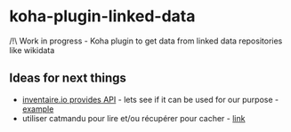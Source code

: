 # koha-plugin-linked-data
/!\ Work in progress - Koha plugin to get data from linked data repositories like wikidata

## Ideas for next things

* [inventaire.io provides API](https://api.inventaire.io) - lets see if it can be used for our purpose - [example](https://inventaire.io/api/search?types=works%7Cseries%7Chumans&search=potter&limit=20&lang=en&exact=true&min-score=5 )
* utiliser catmandu pour lire et/ou récupérer pour cacher - [link](https://metacpan.org/pod/Catmandu::Wikidata)
